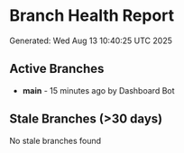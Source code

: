 # Branch Health Report
Generated: Wed Aug 13 10:40:25 UTC 2025

## Active Branches
- **main** - 15 minutes ago by Dashboard Bot

## Stale Branches (>30 days)
No stale branches found
